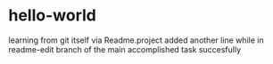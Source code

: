 # hello-world
learning from git itself via Readme.project
added another line while in readme-edit branch of the main
accomplished task succesfully
